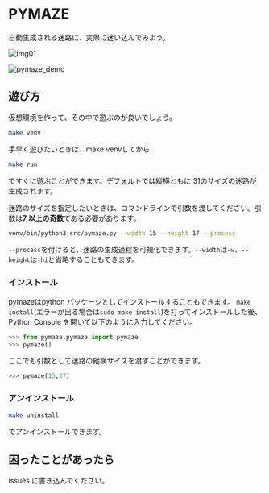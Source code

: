 # PYMAZE

自動生成される迷路に、実際に迷い込んでみよう。

![img01](https://user-images.githubusercontent.com/72956592/103644547-e37ad280-4f99-11eb-841f-8afa114277e4.png)

![pymaze_demo](https://user-images.githubusercontent.com/72956592/160869261-21192be5-0223-4303-a72a-568b49a2fc2e.gif)

## 遊び方

仮想環境を作って、その中で遊ぶのが良いでしょう。

```sh
make venv
```

手早く遊びたいときは、make venvしてから

```sh
make run
```

ですぐに遊ぶことができます。デフォルトでは縦横ともに 31のサイズの迷路が生成されます。

迷路のサイズを指定したいときは、コマンドラインで引数を渡してください。引数は**7 以上の奇数**である必要があります。

```sh
venv/bin/python3 src/pymaze.py --width 15 --height 17 --process
```

`--process`を付けると、迷路の生成過程を可視化できます。`--width`は`-w`、`--height`は`-hi`と省略することもできます。

### インストール

pymazeはpython パッケージとしてインストールすることもできます。
`make install`(エラーが出る場合は`sudo make install`)を打ってインストールした後、
Python Console を開いて以下のように入力してください。

```py
>>> from pymaze.pymaze import pymaze
>>> pymaze()
```

ここでも引数として迷路の縦横サイズを渡すことができます。

```py
>>> pymaze(15,27)
```

### アンインストール

```sh
make uninstall
```

でアンインストールできます。

## 困ったことがあったら

issues に書き込んでください。
